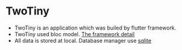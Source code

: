 
# TwoTiny
- TwoTiny is an application which was builed by flutter framework.
- TwoTiny used bloc model. [The framework detail](https://pub.dev/packages/flutter_bloc)
- All data is stored at local. Database manager use [sqlite](https://pub.dev/packages/sqflite)


